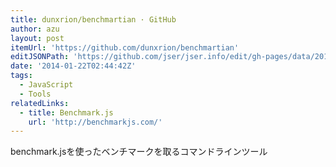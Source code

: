 ```yaml
---
title: dunxrion/benchmartian · GitHub
author: azu
layout: post
itemUrl: 'https://github.com/dunxrion/benchmartian'
editJSONPath: 'https://github.com/jser/jser.info/edit/gh-pages/data/2014/01/index.json'
date: '2014-01-22T02:44:42Z'
tags:
  - JavaScript
  - Tools
relatedLinks:
  - title: Benchmark.js
    url: 'http://benchmarkjs.com/'
---
```

benchmark.jsを使ったベンチマークを取るコマンドラインツール
